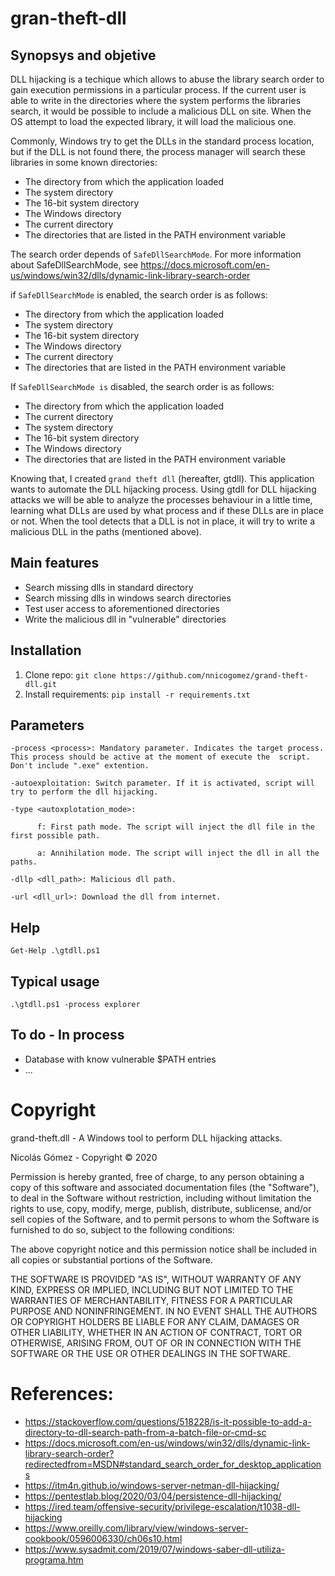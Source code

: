# gran-theft-dll

## Synopsys and objetive
DLL hijacking is a techique which allows to abuse the library search order to gain execution permissions in a particular process. If the current user is able to write in the directories where the system performs the libraries search, it would be possible to include a malicious DLL on site. When the OS attempt to load the expected library, it will load the malicious one. 

Commonly, Windows try to get the DLLs in the standard process location, but if the DLL is not found there, the process manager will search these libraries in some known directories:

* The directory from which the application loaded
* The system directory
* The 16-bit system directory
* The Windows directory
* The current directory
* The directories that are listed in the PATH environment variable

The search order depends of `SafeDllSearchMode`.
For more information about SafeDllSearchMode, see https://docs.microsoft.com/en-us/windows/win32/dlls/dynamic-link-library-search-order

if `SafeDllSearchMode` is enabled, the search order is as follows:
* The directory from which the application loaded
* The system directory
* The 16-bit system directory
* The Windows directory
* The current directory
* The directories that are listed in the PATH environment variable

If `SafeDllSearchMode is` disabled, the search order is as follows:
* The directory from which the application loaded
* The current directory
* The system directory
* The 16-bit system directory
* The Windows directory
* The directories that are listed in the PATH environment variable

Knowing that, I created `grand theft dll` (hereafter, gtdll). This application wants to automate the DLL hijacking process. Using gtdll for DLL hijacking attacks we will be able to analyze the processes behaviour in a little time, learning what DLLs are used by what process and if these DLLs are in place or not. When the tool detects that a DLL is not in place, it will try to write a malicious DLL in the paths (mentioned above). 

## Main features
* Search missing dlls in standard directory
* Search missing dlls in windows search directories
* Test user access to aforementioned directories
* Write the malicious dll in "vulnerable" directories

## Installation
1. Clone repo:
`git clone https://github.com/nnicogomez/grand-theft-dll.git`
2. Install requirements:
`pip install -r requirements.txt`

## Parameters
```
-process <process>: Mandatory parameter. Indicates the target process. This process should be active at the moment of execute the  script. Don't include ".exe" extention.  

-autoexploitation: Switch parameter. If it is activated, script will try to perform the dll hijacking.  

-type <autoxplotation_mode>:  

      f: First path mode. The script will inject the dll file in the first possible path.  
  
      a: Annihilation mode. The script will inject the dll in all the paths.  
  
-dllp <dll_path>: Malicious dll path.  

-url <dll_url>: Download the dll from internet. 
```

## Help
`Get-Help .\gtdll.ps1`

## Typical usage
`.\gtdll.ps1 -process explorer`

## To do - In process
* Database with know vulnerable $PATH entries
* ...

# Copyright
grand-theft.dll - A Windows tool to perform DLL hijacking attacks.

Nicolás Gómez - Copyright © 2020

Permission is hereby granted, free of charge, to any person obtaining a copy of this software and associated documentation files (the "Software"), to deal in the Software without restriction, including without limitation the rights to use, copy, modify, merge, publish, distribute, sublicense, and/or sell copies of the Software, and to permit persons to whom the Software is furnished to do so, subject to the following conditions:

The above copyright notice and this permission notice shall be included in all copies or substantial portions of the Software.

THE SOFTWARE IS PROVIDED "AS IS", WITHOUT WARRANTY OF ANY KIND, EXPRESS OR IMPLIED, INCLUDING BUT NOT LIMITED TO THE WARRANTIES OF MERCHANTABILITY, FITNESS FOR A PARTICULAR PURPOSE AND NONINFRINGEMENT. IN NO EVENT SHALL THE AUTHORS OR COPYRIGHT HOLDERS BE LIABLE FOR ANY CLAIM, DAMAGES OR OTHER LIABILITY, WHETHER IN AN ACTION OF CONTRACT, TORT OR OTHERWISE, ARISING FROM, OUT OF OR IN CONNECTION WITH THE SOFTWARE OR THE USE OR OTHER DEALINGS IN THE SOFTWARE.

# References:
* https://stackoverflow.com/questions/518228/is-it-possible-to-add-a-directory-to-dll-search-path-from-a-batch-file-or-cmd-sc
* https://docs.microsoft.com/en-us/windows/win32/dlls/dynamic-link-library-search-order?redirectedfrom=MSDN#standard_search_order_for_desktop_applications
* https://itm4n.github.io/windows-server-netman-dll-hijacking/
* https://pentestlab.blog/2020/03/04/persistence-dll-hijacking/
* https://ired.team/offensive-security/privilege-escalation/t1038-dll-hijacking
* https://www.oreilly.com/library/view/windows-server-cookbook/0596006330/ch06s10.html
* https://www.sysadmit.com/2019/07/windows-saber-dll-utiliza-programa.htm